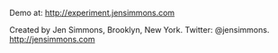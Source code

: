 Demo at:
http://experiment.jensimmons.com

Created by Jen Simmons, Brooklyn, New York. 
Twitter: @jensimmons. http://jensimmons.com
